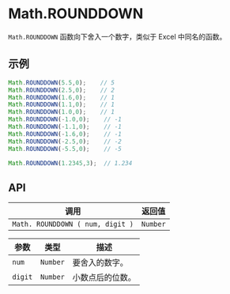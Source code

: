 # Math.ROUNDDOWN

`Math.ROUNDDOWN` 函数向下舍入一个数字，类似于 Excel 中同名的函数。

## 示例

```javascript
Math.ROUNDDOWN(5.5,0);    // 5
Math.ROUNDDOWN(2.5,0);    // 2
Math.ROUNDDOWN(1.6,0);    // 1
Math.ROUNDDOWN(1.1,0);    // 1
Math.ROUNDDOWN(1.0,0);    // 1
Math.ROUNDDOWN(-1.0,0);    // -1
Math.ROUNDDOWN(-1.1,0);    // -1
Math.ROUNDDOWN(-1.6,0);    // -1
Math.ROUNDDOWN(-2.5,0);    // -2
Math.ROUNDDOWN(-5.5,0);    // -5

Math.ROUNDDOWN(1.2345,3);  // 1.234
```

## API

| 调用 | 返回值 |
|---|---|
| `Math. ROUNDDOWN ( num, digit )` | `Number` |

| 参数 | 类型 | 描述 |
|---|---|---|
| `num` | `Number` | 要舍入的数字。 |
| `digit` | `Number` | 小数点后的位数。 |